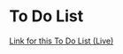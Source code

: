 # To Do List
<a href="https://todo-list-satwik.herokuapp.com/">Link for this To Do List (Live)</a>

